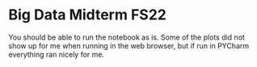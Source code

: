 # Big Data Midterm FS22
You should be able to run the notebook as is.
Some of the plots did not show up for me when running in the web browser, but if run in PYCharm everything ran nicely for me.
